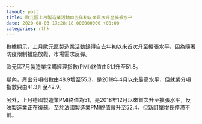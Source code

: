 ```yaml
---
layout: post
title: 歐元區上月製造業活動自去年初以來首次升至擴張水平
date: 2020-08-03 17:28:18.000000000 +08:00
categories: rthk
---
```


數據顯示，上月歐元區製造業活動錄得自去年初以來首次升至擴張水平，因為隨著防疫限制措施放鬆，市場需求反彈。

歐元區7月製造業採購經理指數(PMI)終值由51.1升至51.8。

期內，產出分項指數由48.9增至55.3，是2018年4月以來最高水平，但就業分項指數只由41.3升至42.9。

另外，上月德國製造業PMI終值為51，是2018年12月以來首次升至擴張水平，反映製造業正在復蘇。至於法國製造業PMI終值微升至52.4，但新訂單增長停滯不前。
